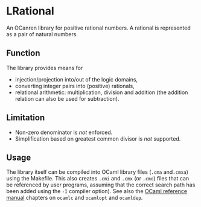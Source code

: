 # LRational

An OCanren library for positive rational numbers. A rational is represented
 as a pair of natural numbers. 

## Function

The library provides means for

* injection/projection into/out of the logic domains,
* converting integer pairs into (positive) rationals,
* relational arithmetic: multiplication, division and  addition (the addition relation can also be used for subtraction).  

## Limitation

* Non-zero denominator is _not_ enforced.
* Simplification based on greatest common divisor is _not_ supported.

## Usage

The library itself can be compiled into OCaml library files (`.cma` and`.cmxa`) using the Makefile.
This also creates `.cmi` and `.cmx` (or `.cmo`) files that can be referenced by user programs, assuming
that the correct search path has been added using the `-I` compiler option). See also the
[OCaml reference manual](http://caml.inria.fr/pub/docs/manual-ocaml/index.html) chapters
on `ocamlc` and `ocamlopt` and `ocamldep`.